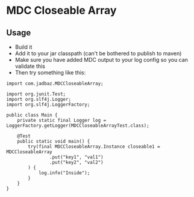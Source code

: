 # MDC Closeable Array
## Usage
- Build it
- Add it to your jar classpath (can't be bothered to publish to maven)
- Make sure you have added MDC output to your log config so you can validate this
- Then try something like this:
```
import com.jadbaz.MDCCloseableArray;

import org.junit.Test;
import org.slf4j.Logger;
import org.slf4j.LoggerFactory;

public class Main {
    private static final Logger log = LoggerFactory.getLogger(MDCCloseableArrayTest.class);

    @Test
    public static void main() {
        try(final MDCCloseableArray.Instance closeable1 = MDCCloseableArray
                .put("key1", "val1")
                .put("key2", "val2")
        ) {
            log.info("Inside");
        }
    }
}
```